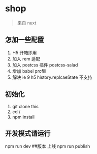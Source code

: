 # shop

> 来自 nuxt 

## 怎加一些配置
1. H5 开箱即用
2. 加入 rem 适配
3. 加入 postcss 插件 postcss-salad
4. 增加 babel profill
5. 解决  ie 9 h5 history.replcaeState 不支持
## 初始化
1. git clone this
2. cd /
3. npm install
## 开发模式请运行
npm run dev
##版本 上线
npm run publish

